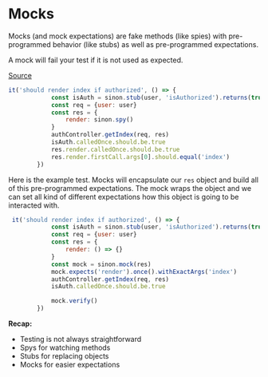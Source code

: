 # Mocks

Mocks (and mock expectations) are fake methods (like spies) with pre-programmed behavior (like stubs) as well as pre-programmed expectations. 

A mock will fail your test if it is not used as expected.

[Source](http://sinonjs.org/releases/v1.17.6/mocks/)

```js
it('should render index if authorized', () => {
            const isAuth = sinon.stub(user, 'isAuthorized').returns(true)
            const req = {user: user}
            const res = {
                render: sinon.spy()
            }
            authController.getIndex(req, res)
            isAuth.calledOnce.should.be.true
            res.render.calledOnce.should.be.true
            res.render.firstCall.args[0].should.equal('index')
        })
``` 

Here is the example test. Mocks will encapsulate our `res` object and build all of this pre-programmed expectations. The mock wraps the object and we can set all kind of different expectations how this object is going to be interacted with.

```js
 it('should render index if authorized', () => {
            const isAuth = sinon.stub(user, 'isAuthorized').returns(true)
            const req = {user: user}
            const res = {
                render: () => {}
            }
            const mock = sinon.mock(res)
            mock.expects('render').once().withExactArgs('index')
            authController.getIndex(req, res)
            isAuth.calledOnce.should.be.true

            mock.verify()
        })
``` 

**Recap:**

* Testing is not always straightforward
* Spys for watching methods 
* Stubs for replacing objects 
* Mocks for easier expectations